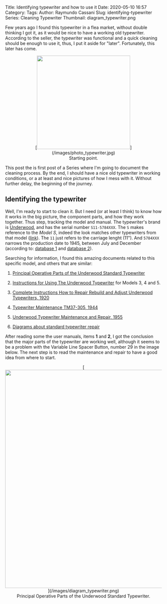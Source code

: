 Title: Identifying typewriter and how to use it
Date: 2020-05-10 16:57
Category:
Tags:
Author: Raymundo Cassani
Slug: identifying-typewriter
Series: Cleaning Typewriter
Thumbnail: diagram_typewriter.png

Few years ago I found this typewriter in a flea market, without double thinking I got it, as it would be nice to have a working old typewriter. According to the seller, the typewriter was functional and a quick cleaning should be enough to use it, thus, I put it aside for "later". Fortunately, this later has come.

<center>
[<img src="/images/photo_typewriter.jpg" style="width: 300px;"/>](/images/photo_typewriter.jpg)<br>Starting point.
</center>

This post the is first post of a Series where I'm going to document the cleaning process. By the end, I should have a nice old typewriter in working conditions, or a at least and nice pictures of how I mess with it. Without further delay, the beginning of the journey.

## Identifying the typewriter

Well, I'm ready to start to clean it. But I need (or at least I think) to know how it works in the big picture, the component parts, and how they work together. Thus step, tracking the model and manual. The typewriter's brand is [Underwood](https://en.wikipedia.org/wiki/Underwood_Typewriter_Company), and has the serial number `S11-5784XXX`. The `S` makes reference to the *Model S*, indeed the look matches other typewriters from that model ([link](https://typewriterdatabase.com/Underwood.S.4.bmys)). The `11` just refers to the carriage lenght (11"). And `5784XXX` narrows the production date to 1945, between July and December (according to: [database 1](https://typewriterdatabase.com/underwood.6.typewriter-serial-number-database) and [database 2](https://www.oocities.org/heartland/cottage/5405/serial.htm#table_6)).

Searching for information, I found this amazing documents related to this specific model, and others that are similar:

1. [Principal Operative Parts of the Underwood Standard Typewriter](https://site.xavier.edu/polt/typewriters/Underwood6.pdf)

2. [Instructions for Using The Underwood Typewriter](http://www.machinesoflovinggrace.com/manuals/Underwood3-5manual.pdf) for Models 3, 4 and 5.

3. [Complete Instructions How to Repair Rebuild and Adjust Underwood Typewriters, 1920](https://site.xavier.edu/polt/typewriters/Underwood_Repair_Manual.pdf)

4. [Typewriter Maintenance TM37-305, 1944](https://maritime.org/doc/typewriter/index.htm)

5. [Underwood Typewriter Maintenance and Repair, 1955](https://ia600306.us.archive.org/14/items/TM10601/TM-10-601_text.pdf)

6. [Diagrams about standard typewriter repair](https://imgur.com/a/pGr1v)

After reading some the user manuals, items **1** and **2**, I got the conclusion that the major parts of the typewriter are working well, although it seems to be a problem with the Variable Line Spacer Button, number 29 in the image below. The next step is to read the maintenance and repair to have a good idea from where to start.

<center>
[<img src="/images/diagram_typewriter.png" style="width: 700px;"/>](/images/diagram_typewriter.png)<br>
Principal Operative Parts of the Underwood Standard Typewriter.
</center>
